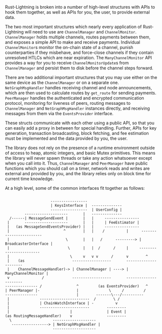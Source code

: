 Rust-Lightning is broken into a number of high-level structures with APIs to hook them
together, as well as APIs for you, the user, to provide external data.

The two most important structures which nearly every application of Rust-Lightning will
need to use are `ChannelManager` and `ChannelMonitor`. `ChannelManager` holds multiple
channels, routes payments between them, and exposes a simple API to make and receive
payments. Individual `ChannelMonitor`s monitor the on-chain state of a channel, punish
counterparties if they misbehave, and force-close channels if they contain unresolved
HTLCs which are near expiration. The `ManyChannelMonitor` API provides a way for you to
receive `ChannelMonitorUpdate`s from `ChannelManager` and persist them to disk before the
channel steps forward.

There are two additional important structures that you may use either on the same device
as the `ChannelManager` or on a separate one. `NetGraphMsgHandler` handles receiving channel
and node announcements, which are then used to calculate routes by `get_route` for sending payments.
`PeerManager` handles the authenticated and encrypted communication protocol,
monitoring for liveness of peers, routing messages to `ChannelManager` and `NetGraphMsgHandler`
instances directly, and receiving messages from them via the `EventsProvider` interface.

These structs communicate with each other using a public API, so that you can easily add
a proxy in between for special handling. Further, APIs for key generation, transaction
broadcasting, block fetching, and fee estimation must be implemented and the data
provided by you, the user.

The library does not rely on the presence of a runtime environment outside of access to
heap, atomic integers, and basic Mutex primitives. This means the library will never
spawn threads or take any action whatsoever except when you call into it. Thus,
`ChannelManager` and `PeerManager` have public functions which you should call on a timer,
network reads and writes are external and provided by you, and the library relies only on
block time for current time knowledge.

At a high level, some of the common interfaces fit together as follows:


```

                     -----------------
                     | KeysInterface |  --------------
                     -----------------  | UserConfig |
         --------------------       |   --------------
  /------| MessageSendEvent |       |   |     ----------------
 |       --------------------       |   |     | FeeEstimator |
 |   (as MessageSendEventsProvider) |   |     ----------------
 |                         ^        |   |    /          |      ------------------------
 |                          \       |   |   /      ---------> | BroadcasterInterface |
 |                           \      |   |  /      /     |     ------------------------
 |                            \     v   v v      /      v        ^
 |    (as                      ------------------       ----------------------
 |    ChannelMessageHandler)-> | ChannelManager | ----> | ManyChannelMonitor |
 v               /             ------------------       ----------------------
--------------- /                ^         (as EventsProvider)   ^
| PeerManager |-                 |              \     /         /
---------------                  |        -------\---/----------
 |              -----------------------  /        \ /
 |              | ChainWatchInterface | -          v
 |              -----------------------        ---------
 |                            |                | Event |
(as RoutingMessageHandler)    v                ---------
  \                   --------------------
   -----------------> | NetGraphMsgHandler |
                      --------------------
```
